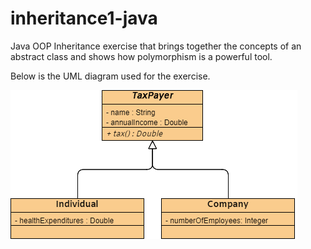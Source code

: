 # inheritance1-java

Java OOP Inheritance exercise that brings together the concepts of an abstract class and shows how polymorphism is a powerful tool.

Below is the UML diagram used for the exercise.

<img src="img/UML.png">
